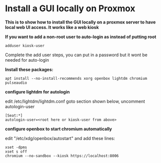 # Install a GUI locally on Proxmox

**This is to show how to install the GUI locally on a proxmox server to have local web UI access. It works like a web kiosk**

**If you want to add a non-root user to auto-login as instead of putting root**

    adduser kiosk-user

Complete the add user steps, you can put in a password but it wont be needed for auto-login

**Install these packages:**

    apt install --no-install-recommends xorg openbox lightdm chromium pulseaudio


**configure lightdm for autologin**

edit /etc/lightdm/lightdm.conf goto section shown below, uncomment autologin-user

    [Seat:*]
    autologin-user=<root here or kiosk-user from above>

**configure openbox to start chromium automatically**

edit "/etc/xdg/openbox/autostart" and add these lines:

    xset -dpms
    xset s off
    chromium --no-sandbox --kiosk https://localhost:8006